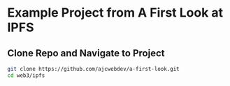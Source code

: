 # Example Project from A First Look at IPFS

## Clone Repo and Navigate to Project

```bash
git clone https://github.com/ajcwebdev/a-first-look.git
cd web3/ipfs
```
